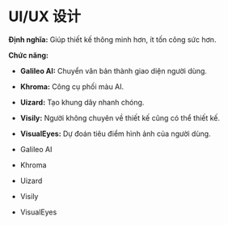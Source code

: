 # UI/UX 设计

**Định nghĩa:** Giúp thiết kế thông minh hơn, ít tốn công sức hơn.

**Chức năng:**
- **Galileo AI:** Chuyển văn bản thành giao diện người dùng.
- **Khroma:** Công cụ phối màu AI.
- **Uizard:** Tạo khung dây nhanh chóng.
- **Visily:** Người không chuyên về thiết kế cũng có thể thiết kế.
- **VisualEyes:** Dự đoán tiêu điểm hình ảnh của người dùng.

- Galileo AI
- Khroma
- Uizard
- Visily
- VisualEyes 